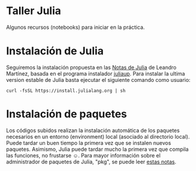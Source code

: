# Taller Julia
Algunos recursos (notebooks) para iniciar en la práctica.


# Instalación de Julia
Seguiremos la instalación propuesta en las [Notas de Julia](https://m3g.github.io/JuliaNotes.jl/stable/workflow/) de Leandro Martínez, basada en el programa instalador [juliaup](https://github.com/JuliaLang/juliaup).
Para instalar la ultima version estable de Julia basta ejecutar el siguiente comando como
usuario:

`curl -fsSL https://install.julialang.org | sh`

# Instalación de paquetes
Los códigos subidos realizan la instalación automática de los paquetes necesarios en un
entorno (environment) local (asociado al directorio local). Puede tardar un buen tiempo
la primera vez que se instalen nuevos paquetes. Asimismo, Julia puede tardar mucho la primera
vez que compila las funciones, no frustarse ☺.
Para mayor información sobre el administrador de paquetes de Julia, "pkg", se puede
leer [estas notas](https://m3g.github.io/JuliaNotes.jl/stable/workflow/#Environments).